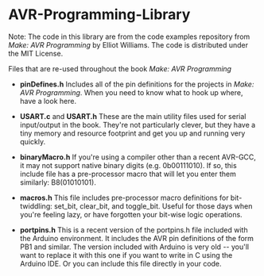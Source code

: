 AVR-Programming-Library
=======================

Note: The code in this library are from the code examples repository from *Make: AVR Programming* by
Elliot Williams. The code is distributed under the MIT License.

Files that are re-used throughout the book *Make: AVR Programming*

* **pinDefines.h**
	Includes all of the pin definitions for the projects in *Make: AVR Programming*.  When you
	need to know what to hook up where, have a look here.

* **USART.c** and **USART.h**
	These are the main utility files used for serial input/output in the book.  They're not
	particularly clever, but they have a tiny memory and resource footprint and get you
	up and running very quickly.

* **binaryMacro.h**
	If you're using a compiler other than a recent AVR-GCC, it may not support
	native binary digits (e.g. 0b00111010).  If so, this include file has a pre-processor
	macro that will let you enter them similarly: B8(01010101).  

* **macros.h**
	This file includes pre-processor macro definitions for bit-twiddling: 
	set_bit, clear_bit, and toggle_bit.  Useful for those days when you're feeling
	lazy, or have forgotten your bit-wise logic operations.

* **portpins.h**
	This is a recent version of the portpins.h file included with the Arduino environment.
	It includes the AVR pin definitions of the form PB1 and similar.  The version included
	with Arduino is very old -- you'll want to replace it with this one if you want to write
	in C using the Arduino IDE. Or you can include this file directly in your code.

